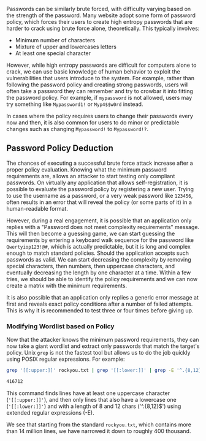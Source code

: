 Passwords can be similarly brute forced, with difficulty varying based on the strength of the password. Many website adopt some form of password policy, which forces their users to create high entropy passwords that are harder to crack using brute force alone, theoretically. This typically involves:
- Minimum number of characters
- Mixture of upper and lowercases letters
- At least one special character

However, while high entropy passwords are difficult for computers alone to crack, we can use basic knowledge of human behavior to exploit the vulnerabilities that users introduce to the system. For example, rather than following the password policy and creating strong passwords, users will often take a password they can remember and try to crowbar it into fitting the password policy. For example, if `mypassword` is not allowed, users may try something like `Mypassword1!` or `Myp4$$w0rd` instead.

In cases where the policy requires users to change their passwords every now and then, it is also common for users to do minor or predictable changes such as changing `Mypassword!` to `Mypassword!?`.
## Password Policy Deduction
The chances of executing a successful brute force attack increase after a proper policy evaluation. Knowing what the minimum password requirements are, allows an attacker to start testing only compliant passwords. On virtually any application that allows self-registration, it is possible to evaluate the password policy by registering a new user. Trying to use the username as a password, or a very weak password like `123456`, often results in an error that will reveal the policy (or some parts of it) in a human-readable format.

However, during a real engagement, it is possible that an application only replies with a "Password does not meet complexity requirements" message. This will then become a guessing game, we can start guessing the requirements by entering a keyboard walk sequence for the password like `Qwertyiop123!@#`, which is actually predictable, but it is long and complex enough to match standard policies. Should the application accepts such passwords as valid. We can start decreasing the complexity by removing special characters, then numbers, then uppercase characters, and eventually decreasing the length by one character at a time. Within a few tries, we should be able to identify the policy requirements and we can now create a matrix with the minimum requirements.

It is also possible that an application only replies a generic error message at first and reveals exact policy conditions after a number of failed attempts. This is why it is recommended to test three or four times before giving up.
### Modifying Wordlist based on Policy
Now that the attacker knows the minimum password requirements, they can now take a giant wordlist and extract only passwords that match the target's policy. Unix `grep` is not the fastest tool but allows us to do the job quickly using POSIX regular expressions. For example:
```bash
grep '[[:upper:]]' rockyou.txt | grep '[[:lower:]]' | grep -E '^.{8,12}$' | wc -l

416712
```
This command finds lines have at least one uppercase character (`'[[:upper:]]'`), and then only lines that also have a lowercase one (`'[[:lower:]]'`) and with a length of 8 and 12 chars ('^.{8,12}$') using extended regular expressions (-E).

We see that starting from the standard `rockyou.txt`, which contains more than 14 million lines, we have narrowed it down to roughly 400 thousand.